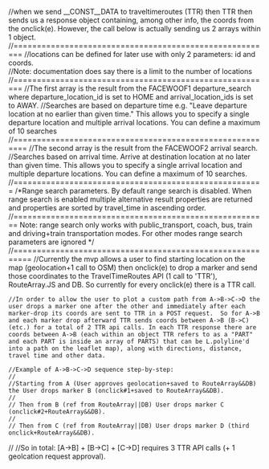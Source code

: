 //when we send __CONST__DATA to traveltimeroutes (TTR) then TTR then sends us a response object containing, among other info, the coords from the onclick(e).  However, the call below is actually sending us 2 arrays within 1 object.  
    //========================================================
    //locations can be defined for later use with only 2 parameters: id and coords.  
    //Note: documentation does say there is a limit to the number of locations 
    //========================================================
    //The first array is the result from the FACEWOOF1 departure_search where departure_location_id is set to HOME and arrival_location_ids is set to AWAY.
    //Searches are based on departure time e.g. "Leave departure location at no earlier than given time." This allows you to specify a single departure location and multiple arrival locations. You can define a maximum of 10 searches
    //=========================================================
    //The second array is the result from the FACEWOOF2 arrival search. 
    //Searches based on arrival time. Arrive at destination location at no later than given time. This allows you to specify a single arrival location and multiple departure locations. You can define a maximum of 10 searches.
    //======================================================
    /*Range search parameters. By default range search is disabled. When range search is enabled multiple alternative result properties are returned and properties are sorted by travel_time in ascending order.
    //=======================================================
    Note: range search only works with public_transport, coach, bus, train and driving+train transportation modes. For other modes range search parameters are ignored */
    //==========================================================
    //Currently the mvp allows a user to find starting location on the map (geolocation+1 call to OSM) then onclick(e) to drop a marker and send those coordinates to the TravelTimeRoutes API (1 call to 'TTR'), RouteArray.JS and DB.  So currently for every onclick(e) there is a TTR call.  

    //In order to allow the user to plot a custom path from A->B->C->D the user drops a marker one after the other and immediately after each marker-drop its coords are sent to TTR in a POST request.  So for A->B and each marker drop afterward TTR sends coords between A->B (B->C) (etc.) for a total of 2 TTR api calls. In each TTR response there are coords between A->B (each within an object TTR refers to as a "PART" and each PART is inside an array of PARTS) that can be L.polyline'd into a path on the leaflet map), along with directions, distance, travel time and other data.  

    //Example of A->B->C->D sequence step-by-step:
    //
    //Starting from A (User approves geolocation+saved to RouteArray&&DB) the User drops marker B (onclick#1+saved to RouteArray&&DB).
    //
    // Then from B (ref from RouteArray||DB) User drops marker C (onclick#2+RouteArray&&DB).
    //
    // Then from C (ref from RouteArray||DB) User drops marker D (third onclick+RouteArray&&DB).
//
    //So in total: [A->B] + [B->C] + [C->D] requires 3 TTR API calls (+ 1 geolcation request approval).